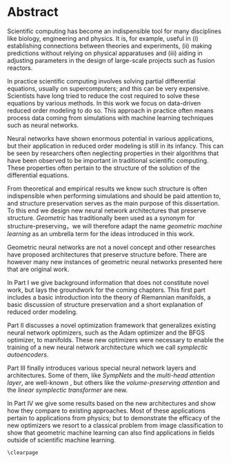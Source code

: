 # Abstract

Scientific computing has become an indispensible tool for many disciplines like biology, engineering and physics. It is, for example, useful in (i) establishing connections between theories and experiments, (ii) making predictions without relying on physical apparatuses and (iii) aiding in adjusting parameters in the design of large-scale projects such as fusion reactors. 

In practice scientific computing involves solving partial differential equations, usually on supercomputers; and this can be very expensive. Scientists have long tried to reduce the cost required to solve these equations by various methods. In this work we focus on data-driven reduced order modeling to do so. This approach in practice often means process data coming from simulations with machine learning techniques such as neural networks.

Neural networks have shown enormous potential in various applications, but their application in reduced order modeling is still in its infancy. This can be seen by researchers often neglecting properties in their algorithms that have been observed to be important in traditional scientific computing. These properties often pertain to the structure of the solution of the differential equations.

From theoretical and empirical results we know such structure is often indispensible when performing simulations and should be paid attention to, and structure preservation serves as the main purpose of this dissertation. To this end we design new neural network architectures that preserve structure. *Geometric* has traditionally been used as a synonym for structure-preserving，we will therefore adapt the name *geometric machine learning* as an umbrella term for the ideas introduced in this work. 

Geometric neural networks are not a novel concept and other researches have proposed architectures that preserve structure before. There are however many new instances of geometric neural networks presented here that are original work.

In Part I we give background information that does not constitute novel work, but lays the groundwork for the coming chapters. This first part includes a basic introduction into the theory of Riemannian manifolds, a basic discussion of structure preservation and a short explanation of reduced order modeling.

Part II discusses a novel optimization framework that generalizes existing neural network optimizers, such as the Adam optimizer and the BFGS optimizer, to manifolds. These new optimizers were necessary to enable the training of a new neural network architecture which we call *symplectic autoencoders*.

Part III finally introduces various special neural network layers and architectures. Some of them, like *SympNets* and the *multi-head attention layer*, are well-known , but others like the *volume-preserving attention* and the *linear symplectic transformer* are new.

In Part IV we give some results based on the new architectures and show how they compare to existing approaches. Most of these applications pertain to applications from physics; but to demonstrate the efficacy of the new optimizers we resort to a classical problem from image classification to show that geometric machine learning can also find applications in fields outside of scientific machine learning.

```@raw latex
\clearpage
```